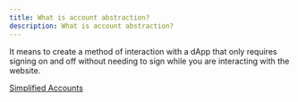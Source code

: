 ```yaml
---
title: What is account abstraction?
description: What is account abstraction?
---
```


It means to create a method of interaction with a dApp that only requires signing on and off without needing to sign while you are interacting with the website.

[Simplified Accounts](/docs/simplified-accounts)
